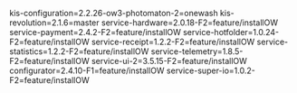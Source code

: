 kis-configuration=2.2.26-ow3-photomaton-2=onewash
kis-revolution=2.1.6=master
service-hardware=2.0.18-F2=feature/installOW
service-payment=2.4.2-F2=feature/installOW
service-hotfolder=1.0.24-F2=feature/installOW
service-receipt=1.2.2-F2=feature/installOW
service-statistics=1.2.2-F2=feature/installOW
service-telemetry=1.8.5-F2=feature/installOW
service-ui-2=3.5.15-F2=feature/installOW
configurator=2.4.10-F1=feature/installOW
service-super-io=1.0.2-F2=feature/installOW